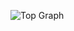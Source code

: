 ![Top Graph](https://encrypted-tbn0.gstatic.com/images?q=tbn:ANd9GcTV8ViKpEoU4Jwmc0mnivNHVm2AuHKpuIRkpQ&usqp=CAU)
